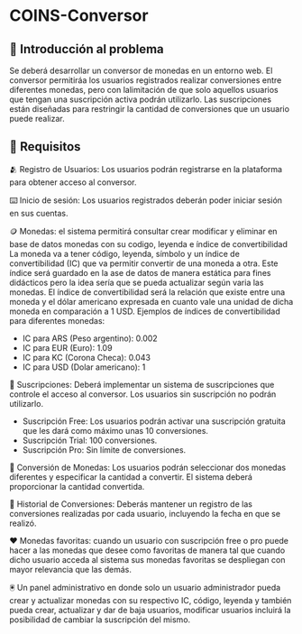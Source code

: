 # COINS-Conversor

## 📕 Introducción al problema
Se deberá desarrollar un conversor de monedas en un entorno web. El conversor permitiráa los usuarios registrados realizar conversiones entre diferentes monedas, pero con lalimitación de que solo aquellos usuarios que tengan una suscripción activa podrán utilizarlo.
Las suscripciones están diseñadas para restringir la cantidad de conversiones que un usuario puede realizar.

## 📃 Requisitos
🫂 Registro de Usuarios: Los usuarios podrán registrarse en la plataforma para obtener
acceso al conversor.

⌨️ Inicio de sesión: Los usuarios registrados deberán poder iniciar sesión en sus
cuentas.

🪙 Monedas: el sistema permitirá consultar crear modificar y eliminar en base de datos
monedas con su codigo, leyenda e índice de convertibilidad La moneda va a tener código, leyenda, símbolo y un índice de convertibilidad (IC) que va permitir convertir de una moneda a otra. Este índice será guardado en la ase de datos de manera estática para fines didácticos pero la idea sería que se pueda actualizar según varia las monedas. El índice de convertibilidad será la
relación que existe entre una moneda y el dólar americano expresada en cuanto vale una unidad de dicha moneda en comparación a 1 USD.
Ejemplos de índices de convertibilidad para diferentes monedas:
  - IC para ARS (Peso argentino): 0.002
  - IC para EUR (Euro): 1.09
  - IC para KC (Corona Checa): 0.043
  - IC para USD (Dolar americano): 1

📩 Suscripciones: Deberá implementar un sistema de suscripciones que controle el
acceso al conversor. Los usuarios sin suscripción no podrán utilizarlo.
  - Suscripción Free: Los usuarios podrán activar una suscripción gratuita que les dará como máximo unas 10 conversiones.
  - Suscripción Trial: 100 conversiones.
  - Suscripción Pro: Sin límite de conversiones.
    
💱 Conversión de Monedas: Los usuarios podrán seleccionar dos monedas diferentes y
especificar la cantidad a convertir. El sistema deberá proporcionar la cantidad
convertida.

📅 Historial de Conversiones: Deberás mantener un registro de las conversiones
realizadas por cada usuario, incluyendo la fecha en que se realizó.

❤️ Monedas favoritas: cuando un usuario con suscripción free o pro puede hacer a las
monedas que desee como favoritas de manera tal que cuando dicho usuario acceda
al sistema sus monedas favoritas se despliegan con mayor relevancia que las
demás.

🖲️ Un panel administrativo en donde solo un usuario administrador pueda crear y actualizar
monedas con su respectivo IC, código, leyenda y también pueda crear, actualizar y dar
de baja usuarios, modificar usuarios incluirá la posibilidad de cambiar la suscripción
del mismo.
